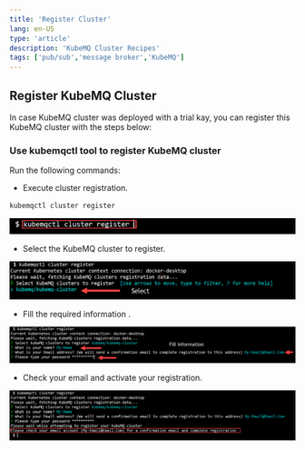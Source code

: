 ```yaml
---
title: 'Register Cluster'
lang: en-US
type: 'article'
description: 'KubeMQ Cluster Recipes'
tags: ['pub/sub','message broker','KubeMQ']
---
```


## Register KubeMQ Cluster

In case KubeMQ cluster was deployed with a trial kay, you can register this KubeMQ cluster with the steps below:

### Use kubemqctl tool to register KubeMQ  cluster

Run the following commands:

- Execute cluster registration.

```bash
kubemqctl cluster register
```

![cluster-register-1.png](./images/cluster-register-1.png)

- Select the KubeMQ cluster to register.

![cluster-register-2.png](./images/cluster-register-2.png)


- Fill the required information .

![cluster-register-3.png](./images/cluster-register-3.png)

- Check your email and activate your registration.

![cluster-register-4.png](./images/cluster-register-4.png)


